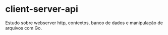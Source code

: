 # client-server-api
Estudo sobre webserver http, contextos, banco de dados e manipulação de arquivos com Go.
